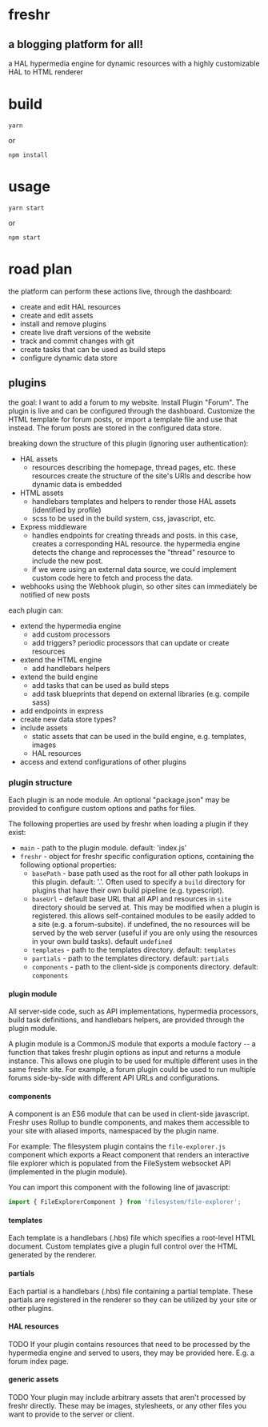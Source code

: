 # freshr
## a blogging platform for all!
a HAL hypermedia engine for dynamic resources with a highly customizable HAL to HTML renderer

# build

```
yarn
```

or

```
npm install
```

# usage

```
yarn start
```

or

```
npm start
```

# road plan
the platform can perform these actions live, through the dashboard:
 - create and edit HAL resources
 - create and edit assets
 - install and remove plugins
 - create live draft versions of the website
 - track and commit changes with git
 - create tasks that can be used as build steps
 - configure dynamic data store

## plugins
the goal: I want to add a forum to my website. Install Plugin "Forum". The plugin is live and can be configured through the dashboard. Customize the HTML template for forum posts, or import a template file and use that instead. The forum posts are stored in the configured data store.

breaking down the structure of this plugin (ignoring user authentication):
 - HAL assets
 	 - resources describing the homepage, thread pages, etc. these resources create the structure of the site's URIs and describe how dynamic data is embedded
 - HTML assets
 	 - handlebars templates and helpers to render those HAL assets (identified by profile)
 	 - scss to be used in the build system, css, javascript, etc.
 - Express middleware
 	 - handles endpoints for creating threads and posts. in this case, creates a corresponding HAL resource. the hypermedia engine detects the change and reprocesses the "thread" resource to include the new post.
 	 - if we were using an external data source, we could implement custom code here to fetch and process the data.
 - webhooks using the Webhook plugin, so other sites can immediately be notified of new posts

each plugin can:
 - extend the hypermedia engine
   - add custom processors
   - add triggers? periodic processors that can update or create resources
 - extend the HTML engine
   - add handlebars helpers
 - extend the build engine
	 - add tasks that can be used as build steps
 	 - add task blueprints that depend on external libraries (e.g. compile sass)
 - add endpoints in express
 - create new data store types?
 - include assets
 	 - static assets that can be used in the build engine, e.g. templates, images
 	 - HAL resources
 - access and extend configurations of other plugins

### plugin structure

Each plugin is an node module. An optional "package.json" may be provided to configure custom options and paths for files.

The following properties are used by freshr when loading a plugin if they exist:
 - `main` - path to the plugin module. default: 'index.js'
 - `freshr` - object for freshr specific configuration options, containing the following optional properties:
 	- `basePath` - base path used as the root for all other path lookups in this plugin. default: '.'. Often used to specify a `build` directory for plugins that have their own build pipeline (e.g. typescript).
 	- `baseUrl` - default base URL that all API and resources in `site` directory should be served at. This may be modified when a plugin is registered. this allows self-contained modules to be easily added to a site (e.g. a forum-subsite). if undefined, the no resources will be served by the web server (useful if you are only using the resources in your own build tasks). default `undefined`
    - `templates` - path to the templates directory. default: `templates`
    - `partials` - path to the templates directory. default: `partials`
    - `components` - path to the client-side js components directory. default: `components`

 #### plugin module
All server-side code, such as API implementations, hypermedia processors, build task definitions, and handlebars helpers, are provided through the plugin module.

A plugin module is a CommonJS module that exports a module factory -- a function that takes freshr plugin options as input and returns a module instance. This allows one plugin to be used for multiple different uses in the same freshr site. For example, a forum plugin could be used to run multiple forums side-by-side with different API URLs and configurations.

#### components
A component is an ES6 module that can be used in client-side javascript. Freshr uses Rollup to bundle components, and makes them accessible to your site with aliased imports, namespaced by the plugin name.

For example: The filesystem plugin contains the `file-explorer.js` component which exports a React component that renders an interactive file explorer which is populated from the FileSystem websocket API (implemented in the plugin module).

You can import this component with the following line of javascript:

```js
import { FileExplorerComponent } from 'filesystem/file-explorer';
```

#### templates
Each template is a handlebars (.hbs) file which specifies a root-level HTML document. Custom templates give a plugin full control over the HTML generated by the renderer.

#### partials
Each partial is a handlebars (.hbs) file containing a partial template. These partials are registered in the renderer so they can be utilized by your site or other plugins.

#### HAL resources
TODO
If your plugin contains resources that need to be processed by the hypermedia engine and served to users, they may be provided here. E.g. a forum index page.

#### generic assets
TODO
Your plugin may include arbitrary assets that aren't processed by freshr directly. These may be images, stylesheets, or any other files you want to provide to the server or client.
